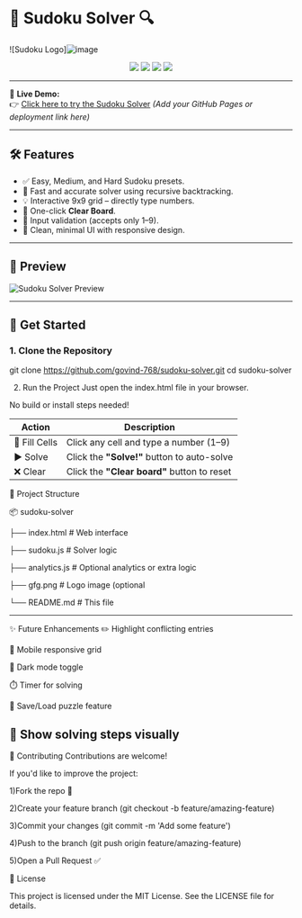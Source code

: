 # 🧩 Sudoku Solver 🔍

![Sudoku Logo]![image](https://github.com/user-attachments/assets/ebbda9cf-25cb-4b17-8e23-3de2c936cab4)


<p align="center">
  <img src="https://img.shields.io/badge/JavaScript-ES6%2B-blue?style=flat-square" />
  <img src="https://img.shields.io/badge/HTML5-%3C%2F%3E-orange?style=flat-square" />
  <img src="https://img.shields.io/badge/License-MIT-brightgreen?style=flat-square" />
  <img src="https://img.shields.io/badge/Status-Completed-success?style=flat-square" />
</p>

---

🎯 **Live Demo:**  
👉 [Click here to try the Sudoku Solver](#) *(Add your GitHub Pages or deployment link here)*

---

## 🛠️ Features

- ✅ Easy, Medium, and Hard Sudoku presets.
- 🎯 Fast and accurate solver using recursive backtracking.
- 💡 Interactive 9x9 grid – directly type numbers.
- 🧼 One-click **Clear Board**.
- 🚨 Input validation (accepts only 1–9).
- 🎨 Clean, minimal UI with responsive design.

---

## 📸 Preview

![Sudoku Solver Preview](https://i.imgur.com/F6YxLHH.png) <!-- Replace this with your own screenshot -->

---

## 🚀 Get Started

### 1. Clone the Repository

git clone https://github.com/govind-768/sudoku-solver.git
cd sudoku-solver



2. Run the Project
Just open the index.html file in your browser.


No build or install steps needed!



| Action        | Description                                 |
| ------------- | ------------------------------------------- |
| 🧩 Fill Cells | Click any cell and type a number (1–9)      |
| ▶️ Solve      | Click the **"Solve!"** button to auto-solve |
| ❌ Clear       | Click the **"Clear board"** button to reset |




📁 Project Structure

📦 sudoku-solver

├── index.html         # Web interface

├── sudoku.js          # Solver logic

├── analytics.js       # Optional analytics or extra logic

├── gfg.png            # Logo image (optional

└── README.md          # This file



---------------------------------------------------------------------------------------------------------------------------------------------------------------------------------------------------------------------------------------------
✨ Future Enhancements
 ✏️ Highlight conflicting entries

 📱 Mobile responsive grid

 🌙 Dark mode toggle

 ⏱️ Timer for solving

 💾 Save/Load puzzle feature

 🧠 Show solving steps visually
---------------------------------------------------------------------------------------------------------------------------------------------------------------------------------------------------------------------------------------------


 🤝 Contributing
Contributions are welcome!

If you'd like to improve the project:

1)Fork the repo 🍴

2)Create your feature branch (git checkout -b feature/amazing-feature)

3)Commit your changes (git commit -m 'Add some feature')

4)Push to the branch (git push origin feature/amazing-feature)

5)Open a Pull Request ✅










📜 License

This project is licensed under the MIT License.
See the LICENSE file for details.
